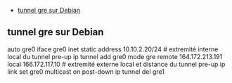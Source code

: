 * [tunnel gre sur Debian](#tunnel-gre-sur-Debian)

## tunnel gre sur Debian
auto gre0
        iface gre0 inet static
        address 10.10.2.20/24  # extremité interne local du tunnel
        pre-up ip tunnel add gre0 mode gre remote 164.172.213.191 local 166.172.117.10 # extremité externe local et distance du tunnel
        pre-up ip link set gre0 multicast on
        post-down ip tunnel del gre1
